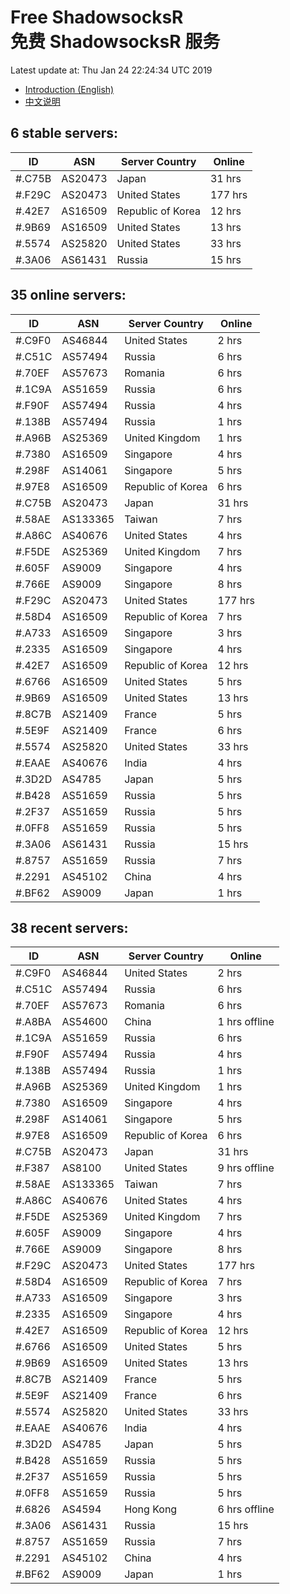 # Free ShadowsocksR<br>免费 ShadowsocksR 服务

Latest update at: Thu Jan 24 22:24:34 UTC 2019

- [Introduction (English)](https://vision-network.readthedocs.io/en/latest/autossr/autossr.html)
- [中文说明](https://vision-network.readthedocs.io/zh_CN/latest/autossr/autossr.html)


## 6 stable servers:

| ID | ASN | Server Country | Online |
| ------ | ------ | ------ | ------ |
| #.C75B | AS20473 | Japan | 31 hrs |
| #.F29C | AS20473 | United States | 177 hrs |
| #.42E7 | AS16509 | Republic of Korea | 12 hrs |
| #.9B69 | AS16509 | United States | 13 hrs |
| #.5574 | AS25820 | United States | 33 hrs |
| #.3A06 | AS61431 | Russia | 15 hrs |

## 35 online servers:

| ID | ASN | Server Country | Online |
| ------ | ------ | ------ | ------ |
| #.C9F0 | AS46844 | United States | 2 hrs |
| #.C51C | AS57494 | Russia | 6 hrs |
| #.70EF | AS57673 | Romania | 6 hrs |
| #.1C9A | AS51659 | Russia | 6 hrs |
| #.F90F | AS57494 | Russia | 4 hrs |
| #.138B | AS57494 | Russia | 1 hrs |
| #.A96B | AS25369 | United Kingdom | 1 hrs |
| #.7380 | AS16509 | Singapore | 4 hrs |
| #.298F | AS14061 | Singapore | 5 hrs |
| #.97E8 | AS16509 | Republic of Korea | 6 hrs |
| #.C75B | AS20473 | Japan | 31 hrs |
| #.58AE | AS133365 | Taiwan | 7 hrs |
| #.A86C | AS40676 | United States | 4 hrs |
| #.F5DE | AS25369 | United Kingdom | 7 hrs |
| #.605F | AS9009 | Singapore | 4 hrs |
| #.766E | AS9009 | Singapore | 8 hrs |
| #.F29C | AS20473 | United States | 177 hrs |
| #.58D4 | AS16509 | Republic of Korea | 7 hrs |
| #.A733 | AS16509 | Singapore | 3 hrs |
| #.2335 | AS16509 | Singapore | 4 hrs |
| #.42E7 | AS16509 | Republic of Korea | 12 hrs |
| #.6766 | AS16509 | United States | 5 hrs |
| #.9B69 | AS16509 | United States | 13 hrs |
| #.8C7B | AS21409 | France | 5 hrs |
| #.5E9F | AS21409 | France | 6 hrs |
| #.5574 | AS25820 | United States | 33 hrs |
| #.EAAE | AS40676 | India | 4 hrs |
| #.3D2D | AS4785 | Japan | 5 hrs |
| #.B428 | AS51659 | Russia | 5 hrs |
| #.2F37 | AS51659 | Russia | 5 hrs |
| #.0FF8 | AS51659 | Russia | 5 hrs |
| #.3A06 | AS61431 | Russia | 15 hrs |
| #.8757 | AS51659 | Russia | 7 hrs |
| #.2291 | AS45102 | China | 4 hrs |
| #.BF62 | AS9009 | Japan | 1 hrs |

## 38 recent servers:

| ID | ASN | Server Country | Online |
| ------ | ------ | ------ | ------ |
| #.C9F0 | AS46844 | United States | 2 hrs |
| #.C51C | AS57494 | Russia | 6 hrs |
| #.70EF | AS57673 | Romania | 6 hrs |
| #.A8BA | AS54600 | China | 1 hrs offline |
| #.1C9A | AS51659 | Russia | 6 hrs |
| #.F90F | AS57494 | Russia | 4 hrs |
| #.138B | AS57494 | Russia | 1 hrs |
| #.A96B | AS25369 | United Kingdom | 1 hrs |
| #.7380 | AS16509 | Singapore | 4 hrs |
| #.298F | AS14061 | Singapore | 5 hrs |
| #.97E8 | AS16509 | Republic of Korea | 6 hrs |
| #.C75B | AS20473 | Japan | 31 hrs |
| #.F387 | AS8100 | United States | 9 hrs offline |
| #.58AE | AS133365 | Taiwan | 7 hrs |
| #.A86C | AS40676 | United States | 4 hrs |
| #.F5DE | AS25369 | United Kingdom | 7 hrs |
| #.605F | AS9009 | Singapore | 4 hrs |
| #.766E | AS9009 | Singapore | 8 hrs |
| #.F29C | AS20473 | United States | 177 hrs |
| #.58D4 | AS16509 | Republic of Korea | 7 hrs |
| #.A733 | AS16509 | Singapore | 3 hrs |
| #.2335 | AS16509 | Singapore | 4 hrs |
| #.42E7 | AS16509 | Republic of Korea | 12 hrs |
| #.6766 | AS16509 | United States | 5 hrs |
| #.9B69 | AS16509 | United States | 13 hrs |
| #.8C7B | AS21409 | France | 5 hrs |
| #.5E9F | AS21409 | France | 6 hrs |
| #.5574 | AS25820 | United States | 33 hrs |
| #.EAAE | AS40676 | India | 4 hrs |
| #.3D2D | AS4785 | Japan | 5 hrs |
| #.B428 | AS51659 | Russia | 5 hrs |
| #.2F37 | AS51659 | Russia | 5 hrs |
| #.0FF8 | AS51659 | Russia | 5 hrs |
| #.6826 | AS4594 | Hong Kong | 6 hrs offline |
| #.3A06 | AS61431 | Russia | 15 hrs |
| #.8757 | AS51659 | Russia | 7 hrs |
| #.2291 | AS45102 | China | 4 hrs |
| #.BF62 | AS9009 | Japan | 1 hrs |


